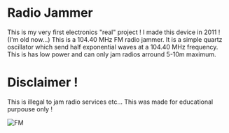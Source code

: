 # Radio Jammer
This is my very first electronics "real" project !
I made this device in 2011 ! (I'm old now...)
This is a 104.40 MHz FM radio jammer.
It is a simple quartz oscillator which send half exponential waves at a 104.40 MHz frequency.
This is has low power and can only jam radios arround 5-10m maximum.

# Disclaimer !
This is illegal to jam radio services etc... This was made for educational purpouse only !

![FM](https://github.com/CallMeC/Radio_Jammer/assets/47334555/0dee31cb-2cc3-4b12-9e81-f2b6e2952611)
